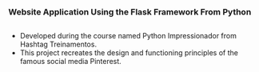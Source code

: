 ### Website Application Using the Flask Framework From Python

##

- Developed during the course named Python Impressionador from Hashtag Treinamentos.
- This project recreates the design and functioning principles of the famous social media Pinterest.

